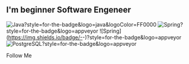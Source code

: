 ## I'm beginner Software Engeneer

![Java](https://img.shields.io/badge/-JAVA-090909)?style=for-the-badge&logo=java&logoColor=FF0000
![Spring](https://img.shields.io/badge/-<SPRING>-<COLOR>)?style=for-the-badge&logo=appveyor
![Spring](https://img.shields.io/badge/-<SPRING BOOT>-<COLOR>)?style=for-the-badge&logo=appveyor
![PostgreSQL](https://img.shields.io/badge/-<POSTGRESQL>-<COLOR>)?style=for-the-badge&logo=appveyor


Follow Me
